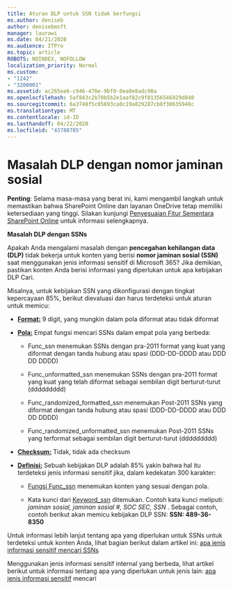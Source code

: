 ```yaml
---
title: Aturan DLP untuk SSN tidak berfungsi
ms.author: deniseb
author: denisebmsft
manager: laurawi
ms.date: 04/21/2020
ms.audience: ITPro
ms.topic: article
ROBOTS: NOINDEX, NOFOLLOW
localization_priority: Normal
ms.custom:
- "1242"
- "3200001"
ms.assetid: ac265ee6-c946-476e-9bf0-0ea0e8adc98a
ms.openlocfilehash: 5af843c2b70b5b2e1aaf82c9f01356546929d840
ms.sourcegitcommit: 6a3748f5c05693ca0c19a829287cb8f30635940c
ms.translationtype: MT
ms.contentlocale: id-ID
ms.lasthandoff: 04/22/2020
ms.locfileid: "43788705"
---
```

# <a name="dlp-issues-with-social-security-numbers"></a>Masalah DLP dengan nomor jaminan sosial

**Penting**: Selama masa-masa yang berat ini, kami mengambil langkah untuk memastikan bahwa SharePoint Online dan layanan OneDrive tetap memiliki ketersediaan yang tinggi. Silakan kunjungi [Penyesuaian Fitur Sementara SharePoint Online](https://aka.ms/ODSPAdjustments) untuk informasi selengkapnya.

**Masalah DLP dengan SSNs**

Apakah Anda mengalami masalah dengan **pencegahan kehilangan data (DLP)** tidak bekerja untuk konten yang berisi **nomor jaminan sosial (SSN)** saat menggunakan jenis informasi sensitif di Microsoft 365? Jika demikian, pastikan konten Anda berisi informasi yang diperlukan untuk apa kebijakan DLP Cari. 
  
Misalnya, untuk kebijakan SSN yang dikonfigurasi dengan tingkat kepercayaan 85%, berikut dievaluasi dan harus terdeteksi untuk aturan untuk memicu:
  
- **[Format:](https://docs.microsoft.com/office365/securitycompliance/what-the-sensitive-information-types-look-for#format-80)** 9 digit, yang mungkin dalam pola diformat atau tidak diformat

- **[Pola:](https://msconnect.microsoft.com/https:/docs.microsoft.com/office365/securitycompliance/what-the-sensitive-information-types-look-for#pattern-80)** Empat fungsi mencari SSNs dalam empat pola yang berbeda:

  - Func_ssn menemukan SSNs dengan pra-2011 format yang kuat yang diformat dengan tanda hubung atau spasi (DDD-DD-DDDD atau DDD DD DDDD)

  - Func_unformatted_ssn menemukan SSNs dengan pra-2011 format yang kuat yang telah diformat sebagai sembilan digit berturut-turut (ddddddddd)

  - Func_randomized_formatted_ssn menemukan Post-2011 SSNs yang diformat dengan tanda hubung atau spasi (DDD-DD-DDDD atau DDD DD DDDD)

  - Func_randomized_unformatted_ssn menemukan Post-2011 SSNs yang terformat sebagai sembilan digit berturut-turut (ddddddddd)

- **[Checksum:](https://docs.microsoft.com/office365/securitycompliance/what-the-sensitive-information-types-look-for#checksum-79)** Tidak, tidak ada checksum

- **[Definisi:](https://docs.microsoft.com/office365/securitycompliance/what-the-sensitive-information-types-look-for#definition-80)** Sebuah kebijakan DLP adalah 85% yakin bahwa hal itu terdeteksi jenis informasi sensitif jika, dalam kedekatan 300 karakter:

  - [Fungsi Func_ssn](https://docs.microsoft.com/office365/securitycompliance/what-the-sensitive-information-types-look-for#pattern-80) menemukan konten yang sesuai dengan pola.

  - Kata kunci dari [Keyword_ssn](https://docs.microsoft.com/office365/securitycompliance/what-the-sensitive-information-types-look-for#keyword_ssn) ditemukan. Contoh kata kunci meliputi: *jaminan sosial, jaminan sosial #, SOC SEC, SSN* . Sebagai contoh, contoh berikut akan memicu kebijakan DLP SSN: **SSN: 489-36-8350**
  
Untuk informasi lebih lanjut tentang apa yang diperlukan untuk SSNs untuk terdeteksi untuk konten Anda, lihat bagian berikut dalam artikel ini: [apa jenis informasi sensitif mencari SSNs](https://docs.microsoft.com/office365/securitycompliance/what-the-sensitive-information-types-look-for#us-social-security-number-ssn)
  
Menggunakan jenis informasi sensitif internal yang berbeda, lihat artikel berikut untuk informasi tentang apa yang diperlukan untuk jenis lain: [apa jenis informasi sensitif](https://docs.microsoft.com/office365/securitycompliance/what-the-sensitive-information-types-look-for) mencari
  